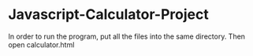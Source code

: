 # Javascript-Calculator-Project
In order to run the program, put all the files into the same directory. Then open calculator.html
